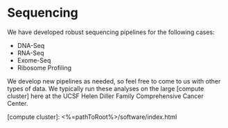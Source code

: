 # Sequencing

We have developed robust sequencing pipelines for the following cases:

* DNA-Seq
* RNA-Seq
* Exome-Seq
* Ribosome Profiling

We develop new pipelines as needed, so feel free to come to us with
other types of data.  We typically run these analyses on the large
[compute cluster] here at the UCSF Helen Diller Family Comprehensive
Cancer Center.


[compute cluster]: <%=pathToRoot%>/software/index.html

